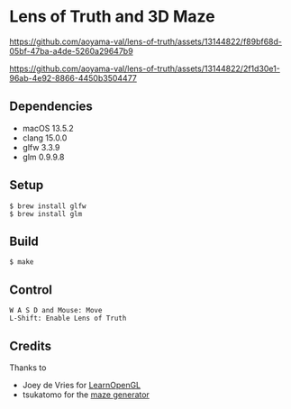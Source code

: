 # Lens of Truth and 3D Maze

https://github.com/aoyama-val/lens-of-truth/assets/13144822/f89bf68d-05bf-47ba-a4de-5260a29647b9

https://github.com/aoyama-val/lens-of-truth/assets/13144822/2f1d30e1-96ab-4e92-8866-4450b3504477

## Dependencies

- macOS 13.5.2
- clang 15.0.0
- glfw 3.3.9
- glm 0.9.9.8

## Setup

```
$ brew install glfw
$ brew install glm
```

## Build

```
$ make
```

## Control

```
W A S D and Mouse: Move
L-Shift: Enable Lens of Truth
```

## Credits

Thanks to

- Joey de Vries for [LearnOpenGL](https://learnopengl.com/About)
- tsukatomo for the [maze generator](https://trap.jp/post/472/)
